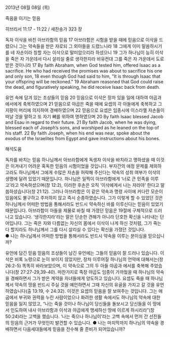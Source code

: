 2013년 08월 08일 (목)

죽음을 이기는 믿음



히브리서 11:17 - 11:22 / 새찬송가 323 장


독자 이삭을 바친 아브라함의 믿음
17 아브라함은 시험을 받을 때에 믿음으로 이삭을 드렸으니 그는 약속들을 받은 자로되 그 외아들을 드렸느니라 18 그에게 이미 말씀하시기를 네 자손이라 칭할 자는 이삭으로 말미암으리라 하셨으니 19 그가 하나님이 능히 이삭을 죽은 자 가운데서 다시 살리실 줄로 생각한지라 비유컨대 그를 죽은 자 가운데서 도로 받은 것이니라
17 By faith Abraham, when God tested him, offered Isaac as a sacrifice. He who had received the promises was about to sacrifice his one and only son, 18 even though God had said to him, "It is through Isaac that your offspring will be reckoned." 19 Abraham reasoned that God could raise the dead, and figuratively speaking, he did receive Isaac back from death.   

유언 속에 담겨 있는 조상들의 믿음
20 믿음으로 이삭은 장차 있을 일에 대하여 야곱과 에서에게 축복하였으며 21 믿음으로 야곱은 죽을 때에 요셉의 각 아들에게 축복하고 그 지팡이 머리에 의지하여 경배하였으며 22 믿음으로 요셉은 임종시에 이스라엘 자손들이 떠날 것을 말하고 또 자기 뼈를 위하여 명하였으며
20 By faith Isaac blessed Jacob and Esau in regard to their future. 21 By faith Jacob, when he was dying, blessed each of Joseph’s sons, and worshiped as he leaned on the top of his staff. 22 By faith Joseph, when his end was near, spoke about the exodus of the Israelites from Egypt and gave instructions about his bones.

해석도움





독자를 바치는 믿음 
하나님께서 아브라함에게 독생자 이삭을 바치라고 명하셨을 때 이것은 이겨내기 어려운 혹독한 믿음의 시험이었을 것입니다. 부자간의 애정 문제를 제외하고라도 하나님께서 그에게 수많은 자손을 허락해 주신다는 약속의 성취 여부가 이삭의 생명에 달려 있었기 때문입니다. 하나님은 일찍이 아브라함에게 ‘너로 큰 민족을 이루고’라고 약속하셨으며(창 12:2), 이러한 후손은 오직 ‘이삭에게서 나는 자라야’ 한다고 말씀하셨습니다(창 21:12). 그러나 아브라함은 이 같은 약속과 명령 사이에 커다란 모순이 있음에도 불구하고 주저하지 않고 즉시 순종하였습니다. 그가 이렇게 할 수 있었던 것은 하나님께서 어떠한 방법을 통해서라도 반드시 약속하신 바를 이루신다는 믿음이 있었기 때문입니다. 아브라함이 아들을 제물로 바칠 때 가졌던 믿음은 19절에 구체적으로 드러나고 있습니다. ‘생각한지라’라는 말은 단순한 견해가 아니라 단호한 확신을 나타내는 단어입니다. 그는 죽은 자와 다름없는 자신의 몸에서 이삭이 나게 하신 것처럼, 그가 죽는다 할지라도 하나님께서 그를 다시 살리실 수 있다는 확신을 가졌던 것입니다.  
● 나는 하나님께서 어떠한 방법을 통해서라도 반드시 약속을 이루는 분이심을 믿으십니까? 

유언에 담긴 믿음
믿음의 조상들이 남긴 유언에는 그들의 믿음이 잘 드러나 있습니다. 이삭은 비록 노령으로 눈이 보이지 않았지만, 장차 이루어질 하나님의 언약에 대해서는(창 26:2-5) 똑똑히 바라보았으며, 이 약속으로 그의 두 아들 야곱과 에서를 축복해 주었습니다(창 27:27-29,39-40). 마찬가지로 족장 야곱도 임종이 가까웠을 때 하나님의 약속을 경배하면서 그가 받은 계약을 자녀들에게 양도하고 있습니다. 요셉도 죽을 때 하나님께서 약속의  땅을 반드시 주실 것을 예언하면서 그때 자신의 유골을 가지고 갈 것을 유언하였습니다(출 13:19, 수 24:32). 이것은 요셉의 믿음을 잘 보여주는 것입니다. 그는 애굽에서 부귀와 권력을 누린 사람이었으나 화려한 생활 속에서도 하나님의 약속에 대한 믿음을 잃지 않았고, “나는 죽을 것이나 하나님이 당신들을 돌보시고 당신들을 이 땅에서 인도하여 내사 아브라함과 이삭과 야곱에게 맹세하신 땅에 이르게 하시리라”(창 50:24)라는 고백을 했습니다. ‘나는 죽으나 하나님이’라는 고백 속에서 먼저 간 선진들의 믿음의 근거가 무엇인지 발견할 수 있습니다. 
● 나는 마지막까지 하나님의 약속을 경배하면서 다음세대들에게 믿음을 전수해 줄 준비가 되어있습니까?